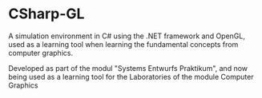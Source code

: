 # CSharp-GL
A simulation environment in C# using the .NET framework and OpenGL, used as a learning tool when learning the fundamental concepts from computer graphics.

Developed as part of the modul "Systems Entwurfs Praktikum", and now being used as a learning tool for the Laboratories of the module Computer Graphics

